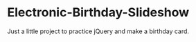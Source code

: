 # Electronic-Birthday-Slideshow

Just a little project to practice jQuery and make a birthday card.
